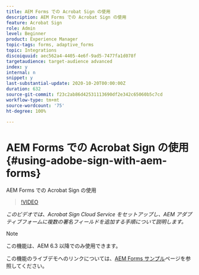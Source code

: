 ```yaml
---
title: AEM Forms での Acrobat Sign の使用
description: AEM Forms での Acrobat Sign の使用
feature: Acrobat Sign
role: Admin
level: Beginner
product: Experience Manager
topic-tags: forms, adaptive_forms
topic: Integrations
discoiquuid: aec562a4-4405-4e6f-9ad5-7477fa1d078f
targetaudience: target-audience advanced
index: y
internal: n
snippet: y
last-substantial-update: 2020-10-20T00:00:00Z
duration: 632
source-git-commit: f23c2ab86d42531113690df2e342c65060b5c7cd
workflow-type: tm+mt
source-wordcount: '75'
ht-degree: 100%

---
```



# AEM Forms での Acrobat Sign の使用{#using-adobe-sign-with-aem-forms}

AEM Forms での Acrobat Sign の使用

>[!VIDEO](https://video.tv.adobe.com/v/18696?quality=12&learn=on)

*このビデオでは、Acrobat Sign Cloud Service をセットアップし、AEM アダプティブフォームに複数の署名フィールドを追加する手順について説明します。*

>[!NOTE]
>
>この機能は、AEM 6.3 以降でのみ使用できます。

この機能のライブデモへのリンクについては、[AEM Forms サンプル](https://forms.enablementadobe.com/content/samples/samples.html?query=0#formsandsign)ページを参照してください。
